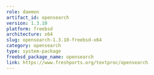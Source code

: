```yaml
---
role: daemon
artifact_id: opensearch
version: 1.3.10
platform: freebsd
architecture: x64
slug: opensearch-1.3.10-freebsd-x64
category: opensearch
type: system-package
freebsd_package_name: opensearch
link: https://www.freshports.org/textproc/opensearch
---
```

